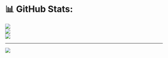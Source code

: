 # 📊 GitHub Stats:
![](https://github-readme-stats.vercel.app/api?username=yubiss&theme=dark&hide_border=false&include_all_commits=false&count_private=false)<br/>
![](https://nirzak-streak-stats.vercel.app/?user=yubiss&theme=dark&hide_border=false)<br/>
![](https://github-readme-stats.vercel.app/api/top-langs/?username=yubiss&theme=dark&hide_border=false&include_all_commits=false&count_private=false&layout=compact)

---
[![](https://visitcount.itsvg.in/api?id=yubiss&icon=0&color=0)](https://visitcount.itsvg.in)

<!-- Proudly created with GPRM ( https://gprm.itsvg.in ) -->
